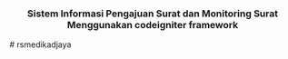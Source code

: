 <h3 align="center">Sistem Informasi Pengajuan Surat dan Monitoring Surat Menggunakan codeigniter framework</h3>
# rsmedikadjaya
